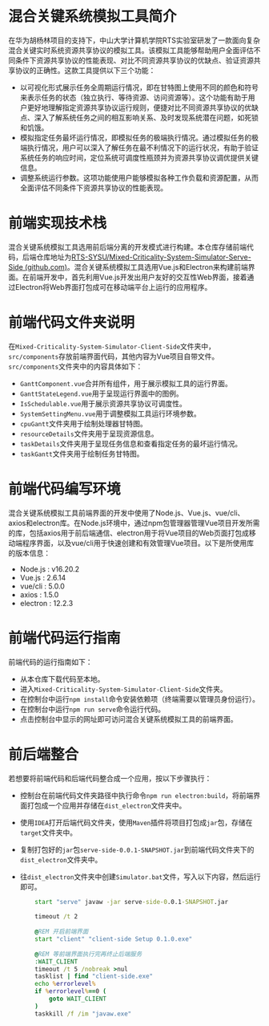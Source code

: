 # 混合关键系统模拟工具简介

在华为胡杨林项目的支持下，中山大学计算机学院RTS实验室研发了一款面向复杂混合关键实时系统资源共享协议的模拟工具。该模拟工具能够帮助用户全面评估不同条件下资源共享协议的性能表现、对比不同资源共享协议的优缺点、验证资源共享协议的正确性。这款工具提供以下三个功能：

- 以可视化形式展示任务全周期运行情况，即在甘特图上使用不同的颜色和符号来表示任务的状态（独立执行、等待资源、访问资源等）。这个功能有助于用户更好地理解指定资源共享协议运行规则，便捷对比不同资源共享协议的优缺点、深入了解系统任务之间的相互影响关系、及时发现系统潜在问题，如死锁和饥饿。
- 模拟指定任务最坏运行情况，即模拟任务的极端执行情况。通过模拟任务的极端执行情况，用户可以深入了解任务在最不利情况下的运行状况，有助于验证系统任务的响应时间，定位系统可调度性瓶颈并为资源共享协议调优提供关键信息。
- 调整系统运行参数。这项功能使用户能够模拟各种工作负载和资源配置，从而全面评估不同条件下资源共享协议的性能表现。



# 前端实现技术栈

混合关键系统模拟工具选用前后端分离的开发模式进行构建。本仓库存储前端代码，后端仓库地址为[RTS-SYSU/Mixed-Criticality-System-Simulator-Serve-Side (github.com)](https://github.com/RTS-SYSU/Mixed-Criticality-System-Simulator-Serve-Side)。混合关键系统模拟工具选用Vue.js和Electron来构建前端界面。在前端开发中，首先利用Vue.js开发出用户友好的交互性Web界面，接着通过Electron将Web界面打包成可在移动端平台上运行的应用程序。



# 前端代码文件夹说明

在`Mixed-Criticality-System-Simulator-Client-Side`文件夹中，`src/components`存放前端界面代码，其他内容为Vue项目自带文件。`src/components`文件夹中的内容具体如下：

- `GanttComponent.vue`合并所有组件，用于展示模拟工具的运行界面。
- `GanttStateLegend.vue`用于呈现运行界面中的图例。
- `IsSchedulable.vue`用于展示资源共享协议可调度性。
- `SystemSettingMenu.vue`用于调整模拟工具运行环境参数。
- `cpuGantt`文件夹用于绘制处理器甘特图。
- `resourceDetails`文件夹用于呈现资源信息。
- `taskDetails`文件夹用于呈现任务信息和查看指定任务的最坏运行情况。
- `taskGantt`文件夹用于绘制任务甘特图。



# 前端代码编写环境

混合关键系统模拟工具前端界面的开发中使用了Node.js、Vue.js、vue/cli、axios和electron库。在Node.js环境中，通过npm包管理器管理Vue项目开发所需的库，包括axios用于前后端通信、electron用于将Vue项目的Web页面打包成移动端程序界面，以及vue/cli用于快速创建和有效管理Vue项目。以下是所使用库的版本信息：

- Node.js : v16.20.2
- Vue.js : 2.6.14
- vue/cli : 5.0.0
- axios : 1.5.0
- electron : 12.2.3

# 前端代码运行指南

前端代码的运行指南如下：

- 从本仓库下载代码至本地。
- 进入`Mixed-Criticality-System-Simulator-Client-Side`文件夹。
- 在控制台中运行`npm install`命令安装依赖项（终端需要以管理员身份运行）。
- 在控制台中运行`npm run serve`命令运行代码。
- 点击控制台中显示的网址即可访问混合关键系统模拟工具的前端界面。

# 前后端整合

若想要将前端代码和后端代码整合成一个应用，按以下步骤执行：

- 控制台在前端代码文件夹路径中执行命令`npm run electron:build`，将前端界面打包成一个应用并存储在`dist_electron`文件夹中。

- 使用`IDEA`打开后端代码文件夹，使用`Maven`插件将项目打包成`jar`包，存储在`target`文件夹中。

- 复制打包好的`jar`包`serve-side-0.0.1-SNAPSHOT.jar`到前端代码文件夹下的`dist_electron`文件夹中。

- 往`dist_electron`文件夹中创建`Simulator.bat`文件，写入以下内容，然后运行即可。

  ```bat
      start "serve" javaw -jar serve-side-0.0.1-SNAPSHOT.jar
      
      timeout /t 2
      
      @REM 开启前端界面
      start "client" "client-side Setup 0.1.0.exe"
      
      @REM 等前端界面执行完再终止后端服务 
      :WAIT_CLIENT
      timeout /t 5 /nobreak >nul
      tasklist | find "client-side.exe" 
      echo %errorlevel%
      if %errorlevel%==0 (
          goto WAIT_CLIENT
      )
      taskkill /f /im "javaw.exe"
  ```

  
